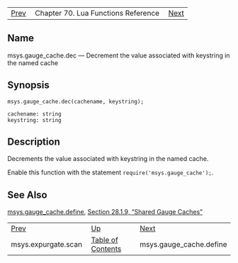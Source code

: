 |     |     |     |
| --- | --- | --- |
| [Prev](lua.ref.msys.expurgate.scan)  | Chapter 70. Lua Functions Reference |  [Next](lua.ref.msys.gauge_cache.define) |

<a name="lua.ref.msys.gauge_cache.dec"></a>
## Name

msys.gauge_cache.dec — Decrement the value associated with keystring in the named cache

<a name="idp18109104"></a>
## Synopsis

`msys.gauge_cache.dec(cachename, keystring);`

```
cachename: string
keystring: string
```
<a name="idp18112064"></a>
## Description

Decrements the value associated with keystring in the named cache.

Enable this function with the statement `require('msys.gauge_cache');`.

<a name="idp18114896"></a>
## See Also

[msys.gauge_cache.define](lua.ref.msys.gauge_cache.define "msys.gauge_cache.define"), [Section 28.1.9, “Shared Gauge Caches”](cluster.config.replication#cluster.replication.gauge_cache "28.1.9. Shared Gauge Caches")

|     |     |     |
| --- | --- | --- |
| [Prev](lua.ref.msys.expurgate.scan)  | [Up](lua.function.details) |  [Next](lua.ref.msys.gauge_cache.define) |
| msys.expurgate.scan  | [Table of Contents](index) |  msys.gauge_cache.define |


